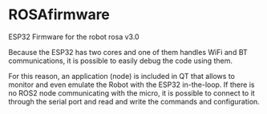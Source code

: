# ROSAfirmware
ESP32 Firmware for the robot rosa v3.0

  Because the ESP32 has two cores and one of them handles WiFi and BT communications, it is possible to easily debug the code using them.

  For this reason, an application (node) is included in QT that allows to monitor and even emulate the Robot with the ESP32 in-the-loop. If there is no ROS2 node communicating with the micro, it is possible to connect to it through the serial port and read and write the commands and configuration.


